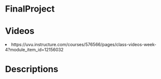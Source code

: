 # FinalProject

<h1>Videos</h1>
<li>https://uvu.instructure.com/courses/576566/pages/class-videos-week-4?module_item_id=12156032</li>
<h1>Descriptions</h1>